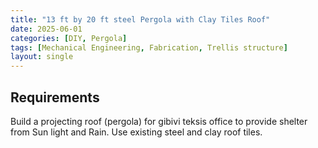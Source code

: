 ```yaml
---
title: "13 ft by 20 ft steel Pergola with Clay Tiles Roof"
date: 2025-06-01
categories: [DIY, Pergola]
tags: [Mechanical Engineering, Fabrication, Trellis structure]
layout: single
---
```


## Requirements

Build a projecting roof (pergola) for gibivi teksis office to provide shelter from Sun light and Rain. Use existing steel and clay roof tiles.




